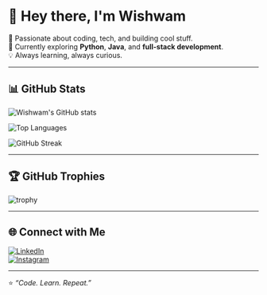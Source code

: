 # 👋 Hey there, I'm Wishwam  

🚀 Passionate about coding, tech, and building cool stuff.  
🌱 Currently exploring **Python**, **Java**, and **full-stack development**.  
💡 Always learning, always curious.  

---

## 📊 GitHub Stats  
![Wishwam's GitHub stats](https://github-readme-stats.vercel.app/api?username=wishwam&show_icons=true&theme=radical)  

![Top Languages](https://github-readme-stats.vercel.app/api/top-langs/?username=wishwam&layout=compact&theme=radical)  

![GitHub Streak](https://streak-stats.demolab.com?user=wishwam&theme=radical)  

---

## 🏆 GitHub Trophies  
![trophy](https://github-profile-trophy.vercel.app/?username=wishwam&theme=radical)

---

## 🌐 Connect with Me  
[![LinkedIn](https://img.shields.io/badge/LinkedIn-0077B5?style=for-the-badge&logo=linkedin&logoColor=white)](https://www.linkedin.com/in/wishwam-58bbb0321)  
[![Instagram](https://img.shields.io/badge/Instagram-E4405F?style=for-the-badge&logo=instagram&logoColor=white)](https://www.instagram.com/wishh_.18?igsh=MWYyY3hwcWJmOHVjOA==)  

---

⭐ *“Code. Learn. Repeat.”*
